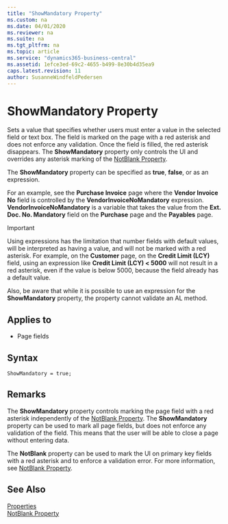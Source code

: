 ```yaml
---
title: "ShowMandatory Property"
ms.custom: na
ms.date: 04/01/2020
ms.reviewer: na
ms.suite: na
ms.tgt_pltfrm: na
ms.topic: article
ms.service: "dynamics365-business-central"
ms.assetid: 1efce3ed-69c2-4655-b499-8e30b4d35ea9
caps.latest.revision: 11
author: SusanneWindfeldPedersen
---
```


 

# ShowMandatory Property
Sets a value that specifies whether users must enter a value in the selected field or text box. The field is marked on the page with a red asterisk and does not enforce any validation. Once the field is filled, the red asterisk disappears. The **ShowMandatory** property only controls the UI and overrides any asterisk marking of the [NotBlank Property](devenv-notblank-property.md).  
  
 The **ShowMandatory** property can be specified as **true**, **false**, or as an expression.  
  
 For an example, see the **Purchase Invoice** page where the **Vendor Invoice No** field is controlled by the **VendorInvoiceNoMandatory** expression. **VendorInvoiceNoMandatory** is a variable that takes the value from the **Ext. Doc. No. Mandatory** field on the **Purchase** page and the **Payables** page.  
  
> [!IMPORTANT]  
>  Using expressions has the limitation that number fields with default values, will be interpreted as having a value, and will not be marked with a red asterisk. For example, on the **Customer** page, on the **Credit Limit (LCY)** field, using an expression like **Credit Limit (LCY) < 5000** will not result in a red asterisk, even if the value is below 5000, because the field already has a default value.  
>   
>  Also, be aware that while it is possible to use an expression for the **ShowMandatory** property, the property cannot validate an AL method.  
  
## Applies to  
  
-   Page fields  

## Syntax
```
ShowMandatory = true;
```
 
## Remarks  
 The **ShowMandatory** property controls marking the page field with a red asterisk independently of the [NotBlank Property](devenv-notblank-property.md). The **ShowMandatory** property can be used to mark all page fields, but does not enforce any validation of the field. This means that the user will be able to close a page without entering data.  
  
 The **NotBlank** property can be used to mark the UI on primary key fields with a red asterisk and to enforce a validation error. For more information, see [NotBlank Property](devenv-notblank-property.md).  
  
## See Also  
 [Properties](devenv-properties.md)   
 [NotBlank Property](devenv-notblank-property.md)